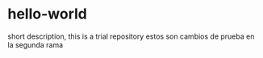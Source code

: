 # hello-world
short description, this is a trial repository
estos son cambios de prueba en la segunda rama 
